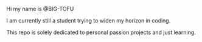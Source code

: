 Hi my name is @BIG-TOFU

I am currently still a student trying to widen my horizon in coding. 

This repo is solely dedicated to personal passion projects and just learning. 

